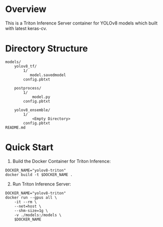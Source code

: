# Overview
This is a Triton Inference Server container for YOLOv8 models which built with latest keras-cv.

# Directory Structure
```
models/
    yolov8_tf/
        1/
           model.savedmodel
        config.pbtxt
        
    postprocess/
        1/
            model.py
        config.pbtxt
        
    yolov8_ensemble/
        1/
            <Empty Directory>
        config.pbtxt
README.md
```


# Quick Start

1. Build the Docker Container for Triton Inference:
```
DOCKER_NAME="yolov8-triton"
docker build -t $DOCKER_NAME .
```

2. Run Triton Inference Server:
```
DOCKER_NAME="yolov8-triton"
docker run --gpus all \
    -it --rm \
    --net=host \
    --shm-size=1g \
    -v ./models:/models \
    $DOCKER_NAME
```



